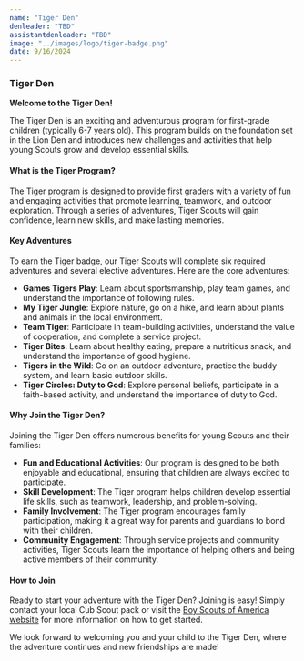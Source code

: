 ```yaml
---
name: "Tiger Den"
denleader: "TBD"
assistantdenleader: "TBD"
image: "../images/logo/tiger-badge.png"
date: 9/16/2024
---
```

### Tiger Den

**Welcome to the Tiger Den!**

The Tiger Den is an exciting and adventurous program for first-grade children (typically 6-7 years old). This program builds on the foundation set in the Lion Den and introduces new challenges and activities that help young Scouts grow and develop essential skills.

#### What is the Tiger Program?

The Tiger program is designed to provide first graders with a variety of fun and engaging activities that promote learning, teamwork, and outdoor exploration. Through a series of adventures, Tiger Scouts will gain confidence, learn new skills, and make lasting memories.

#### Key Adventures

To earn the Tiger badge, our Tiger Scouts will complete six required adventures and several elective adventures. Here are the core adventures:

- **Games Tigers Play**: Learn about sportsmanship, play team games, and understand the importance of following rules.
- **My Tiger Jungle**: Explore nature, go on a hike, and learn about plants and animals in the local environment.
- **Team Tiger**: Participate in team-building activities, understand the value of cooperation, and complete a service project.
- **Tiger Bites**: Learn about healthy eating, prepare a nutritious snack, and understand the importance of good hygiene.
- **Tigers in the Wild**: Go on an outdoor adventure, practice the buddy system, and learn basic outdoor skills.
- **Tiger Circles: Duty to God**: Explore personal beliefs, participate in a faith-based activity, and understand the importance of duty to God.

#### Why Join the Tiger Den?

Joining the Tiger Den offers numerous benefits for young Scouts and their families:

- **Fun and Educational Activities**: Our program is designed to be both enjoyable and educational, ensuring that children are always excited to participate.
- **Skill Development**: The Tiger program helps children develop essential life skills, such as teamwork, leadership, and problem-solving.
- **Family Involvement**: The Tiger program encourages family participation, making it a great way for parents and guardians to bond with their children.
- **Community Engagement**: Through service projects and community activities, Tiger Scouts learn the importance of helping others and being active members of their community.

#### How to Join

Ready to start your adventure with the Tiger Den? Joining is easy! Simply contact your local Cub Scout pack or visit the [Boy Scouts of America website](https://www.scouting.org/programs/cub-scouts/adventures/tiger/) for more information on how to get started.

We look forward to welcoming you and your child to the Tiger Den, where the adventure continues and new friendships are made!
